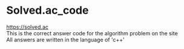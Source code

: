 # Solved.ac_code
https://solved.ac
<br/>
This is the correct answer code for the algorithm problem on the site
<br/>
All answers are written in the language of 'c++'
